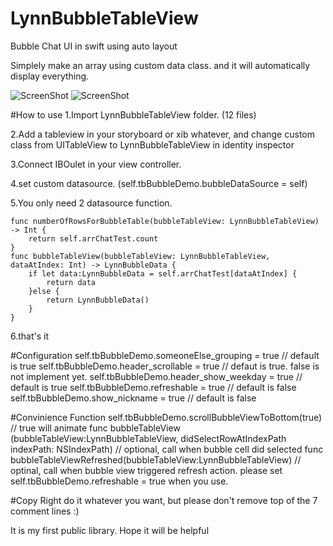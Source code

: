 # LynnBubbleTableView
Bubble Chat UI in swift using auto layout

Simplely make an array using custom data class.
and it will automatically display everything.

![ScreenShot](https://cloud.githubusercontent.com/assets/6169147/11111086/4b15448e-8948-11e5-91c6-3e3f98c10ac4.PNG) ![ScreenShot](https://cloud.githubusercontent.com/assets/6169147/11111085/4b14313e-8948-11e5-9aa5-8606f0df6a16.PNG)

#How to use
1.Import LynnBubbleTableView folder. (12 files)

2.Add a tableview in your storyboard or xib whatever, and change custom class from UITableView to LynnBubbleTableView in identity inspector

3.Connect IBOulet in your view controller.

4.set custom datasource. (self.tbBubbleDemo.bubbleDataSource = self)

5.You only need 2 datasource function.

    func numberOfRowsForBubbleTable(bubbleTableView: LynnBubbleTableView) -> Int {
        return self.arrChatTest.count
    }
    func bubbleTableView(bubbleTableView: LynnBubbleTableView, dataAtIndex: Int) -> LynnBubbleData {
        if let data:LynnBubbleData = self.arrChatTest[dataAtIndex] {
            return data
        }else {
            return LynnBubbleData()
        }
    }
6.that's it

#Configuration
        self.tbBubbleDemo.someoneElse_grouping = true // default is true
        self.tbBubbleDemo.header_scrollable = true // defaut is true. false is not implement yet.
        self.tbBubbleDemo.header_show_weekday = true // default is true
        self.tbBubbleDemo.refreshable = true // default is false
        self.tbBubbleDemo.show_nickname = true // default is false        
        

#Convinience Function
        self.tbBubbleDemo.scrollBubbleViewToBottom(true) // true will animate
        func bubbleTableView (bubbleTableView:LynnBubbleTableView, didSelectRowAtIndexPath indexPath: NSIndexPath) // optional, call when bubble cell did selected
        func bubbleTableViewRefreshed(bubbleTableView:LynnBubbleTableView) // optinal, call when bubble view triggered refresh action. please set self.tbBubbleDemo.refreshable = true when you use.
        
#Copy Right
        do it whatever you want, but please don't remove top of the 7 comment lines :)
        
It is my first public library. Hope it will be helpful
